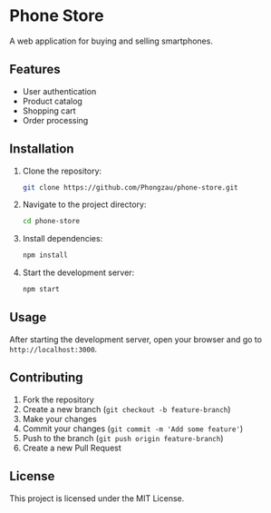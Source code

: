 # Phone Store

A web application for buying and selling smartphones.

## Features

- User authentication
- Product catalog
- Shopping cart
- Order processing

## Installation

1. Clone the repository:
    ```bash
    git clone https://github.com/Phongzau/phone-store.git
    ```
2. Navigate to the project directory:
    ```bash
    cd phone-store
    ```
3. Install dependencies:
    ```bash
    npm install
    ```
4. Start the development server:
    ```bash
    npm start
    ```

## Usage

After starting the development server, open your browser and go to `http://localhost:3000`.

## Contributing

1. Fork the repository
2. Create a new branch (`git checkout -b feature-branch`)
3. Make your changes
4. Commit your changes (`git commit -m 'Add some feature'`)
5. Push to the branch (`git push origin feature-branch`)
6. Create a new Pull Request

## License

This project is licensed under the MIT License.
